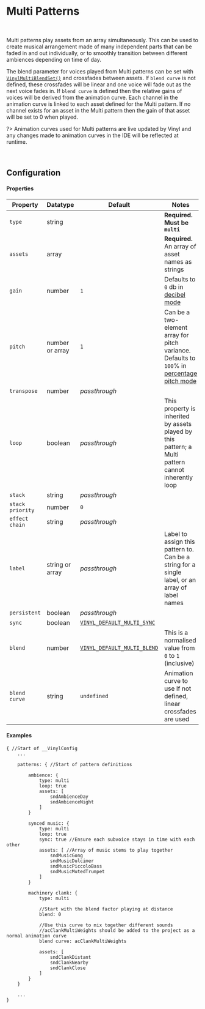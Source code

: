 # Multi Patterns

&nbsp;

Multi patterns play assets from an array simultaneously. This can be used to create musical arrangement made of many independent parts that can be faded in and out individually, or to smoothly transition between different ambiences depending on time of day.

The blend parameter for voices played from Multi patterns can be set with [`VinylMultiBlendSet()`](Multi-Pattern-Functions) and crossfades between assets. If `blend curve` is not defined, these crossfades will be linear and one voice will fade out as the next voice fades in. If `blend curve` is defined then the relative gains of voices will be derived from the animation curve. Each channel in the animation curve is linked to each asset defined for the Multi pattern. If no channel exists for an asset in the Multi pattern then the gain of that asset will be set to 0 when played.

?> Animation curves used for Multi patterns are live updated by Vinyl and any changes made to animation curves in the IDE will be reflected at runtime.

&nbsp;

## Configuration

<!-- tabs:start -->

#### **Properties**

|Property        |Datatype        |Default                                     |Notes                                                                                                      |
|----------------|----------------|--------------------------------------------|-----------------------------------------------------------------------------------------------------------|
|`type`          |string          |                                            |**Required. Must be `multi`**                                                                              |
|`assets`        |array           |                                            |**Required.** An array of asset names as strings                                                           |
|`gain`          |number          |`1`                                         |Defaults to `0` db in [decibel mode](Config-Macros)                                                        |
|`pitch`         |number or array |`1`                                         |Can be a two-element array for pitch variance. Defaults to `100`% in [percentage pitch mode](Config-Macros)|
|`transpose`     |number          |*passthrough*                               |                                                                                                           |
|`loop`          |boolean         |*passthrough*                               |This property is inherited by assets played by this pattern; a Multi pattern cannot inherently loop        |
|`stack`         |string          |*passthrough*                               |                                                                                                           |
|`stack priority`|number          |`0`                                         |                                                                                                           |
|`effect chain`  |string          |*passthrough*                               |                                                                                                           |
|`label`         |string or array |*passthrough*                               |Label to assign this pattern to. Can be a string for a single label, or an array of label names            |
|`persistent`    |boolean         |*passthrough*                               |                                                                                                           |
|`sync`          |boolean         |[`VINYL_DEFAULT_MULTI_SYNC`](Config-Macros) |                                                                                                           |
|`blend`         |number          |[`VINYL_DEFAULT_MULTI_BLEND`](Config-Macros)|This is a normalised value from `0` to `1` (inclusive)                                                     |
|`blend curve`   |string          |`undefined`                                 |Animation curve to use If not defined, linear crossfades are used                                          |

#### **Examples**

```
{ //Start of __VinylConfig
	...
    
	patterns: { //Start of pattern definitions

        ambience: {
        	type: multi
        	loop: true
        	assets: [
                sndAmbienceDay
                sndAmbienceNight
        	]
        }

		synced music: {
			type: multi
			loop: true
			sync: true //Ensure each subvoice stays in time with each other
			assets: [ //Array of music stems to play together
			    sndMusicGong
                sndMusicDulcimer
                sndMusicPiccoloBass
                sndMusicMutedTrumpet
			]
		}

		machinery clank: {
			type: multi

			//Start with the blend factor playing at distance
			blend: 0

			//Use this curve to mix together different sounds
			//acClankMultiWeights should be added to the project as a normal animation curve
			blend curve: acClankMultiWeights

			assets: [
                sndClankDistant
                sndClankNearby
                sndClankClose
			]
		}
	}

	...
}
```

<!-- tabs:end -->